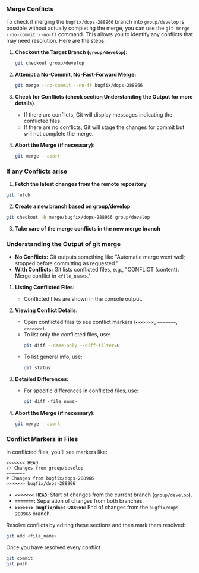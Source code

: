 ### Merge Conflicts

To check if merging the `bugfix/dops-288966` branch into `group/develop` is possible without actually completing the merge, you can use the `git merge --no-commit --no-ff` command. This allows you to identify any conflicts that may need resolution. Here are the steps:

1. **Checkout the Target Branch (`group/develop`):**
   ```bash
   git checkout group/develop
   ```

2. **Attempt a No-Commit, No-Fast-Forward Merge:**
   ```bash
   git merge --no-commit --no-ff bugfix/dops-288966
   ```

3. **Check for Conflicts (check section Understanding the Output for more details)** 
   - If there are conflicts, Git will display messages indicating the conflicted files.
   - If there are no conflicts, Git will stage the changes for commit but will not complete the merge.

4. **Abort the Merge (if necessary):**
   ```bash
   git merge --abort
   ```
### If any Conflicts arise

1. **Fetch the latest changes from the remote repository**

 ```bash
 git fetch
 ```  
2. **Create a new branch based on group/develop**

 ```bash
git checkout -b merge/bugfix/dops-288966 group/develop
```
3. **Take care of the merge conflicts in the new merge branch**

### Understanding the Output of git merge
   
- **No Conflicts:** Git outputs something like "Automatic merge went well; stopped before committing as requested."
- **With Conflicts:** Git lists conflicted files, e.g., "CONFLICT (content): Merge conflict in `<file_name>`."

1. **Listing Conflicted Files:**
   - Conflicted files are shown in the console output.

2. **Viewing Conflict Details:**
   - Open conflicted files to see conflict markers (`<<<<<<<`, `=======`, `>>>>>>>`).
   - To list only the conflicted files, use:
     ```bash
     git diff --name-only --diff-filter=U
     ```
   - To list general info, use:
     ```bash
     git status
     ```
     
3. **Detailed Differences:**
   - For specific differences in conflicted files, use:
     ```bash
     git diff <file_name>
     ```
     
4. **Abort the Merge (if necessary):**
   ```bash
   git merge --abort
   ```

### Conflict Markers in Files

In conflicted files, you'll see markers like:

```plaintext
<<<<<<< HEAD
// Changes from group/develop
=======
# Changes from bugfix/dops-288966
>>>>>>> bugfix/dops-288966
```

- **`<<<<<<< HEAD`:** Start of changes from the current branch (`group/develop`).
- **`=======`:** Separation of changes from both branches.
- **`>>>>>>> bugfix/dops-288966`:** End of changes from the `bugfix/dops-288966` branch.

Resolve conflicts by editing these sections and then mark them resolved:

```bash
git add <file_name>
```
Once you have resolved every conflict

```bash
git commit
git push
```



